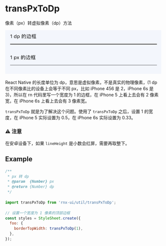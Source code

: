# transPxToDp

像素（px）转虚拟像素（dp）方法

![](demo.png)

React Native 的长度单位为 dp，意思是虚拟像素，不是真实的物理像素，(1 dp 在不同像素比的设备上会等于不同 px，比如 iPhone 456 是 2，iPhone 6s 是 3)，所以在 rn 代码里写一个宽度为 1 的边框，在 iPhone 5 上看上去会有 2 像素宽，在 iPhone 6s 上看上去会有 3 像素宽。

`transPxToDp` 就是为了解决这个问题。使用了 `transPxToDp` 之后，设置 1 的宽度，在 iPhone 5 实际设置为 0.5，在 iPhone 6s 实际设置为 0.33。

### ⚠️ 注意

在安卓设备下，如果 `lineHeight` 是小数会红屏，需要再取整下。

## Example

```js
/**
 * px 转 dp
 * @param  {Number} px
 * @return {Number} dp
 */

import transPxToDp from 'rnx-ui/util/transPxToDp';

// 设置一个宽度为 1 像素的顶部边框
const styles = StyleSheet.create({
  foo: {
    borderTopWidth: transPxToDp(1),
  },
});
```

